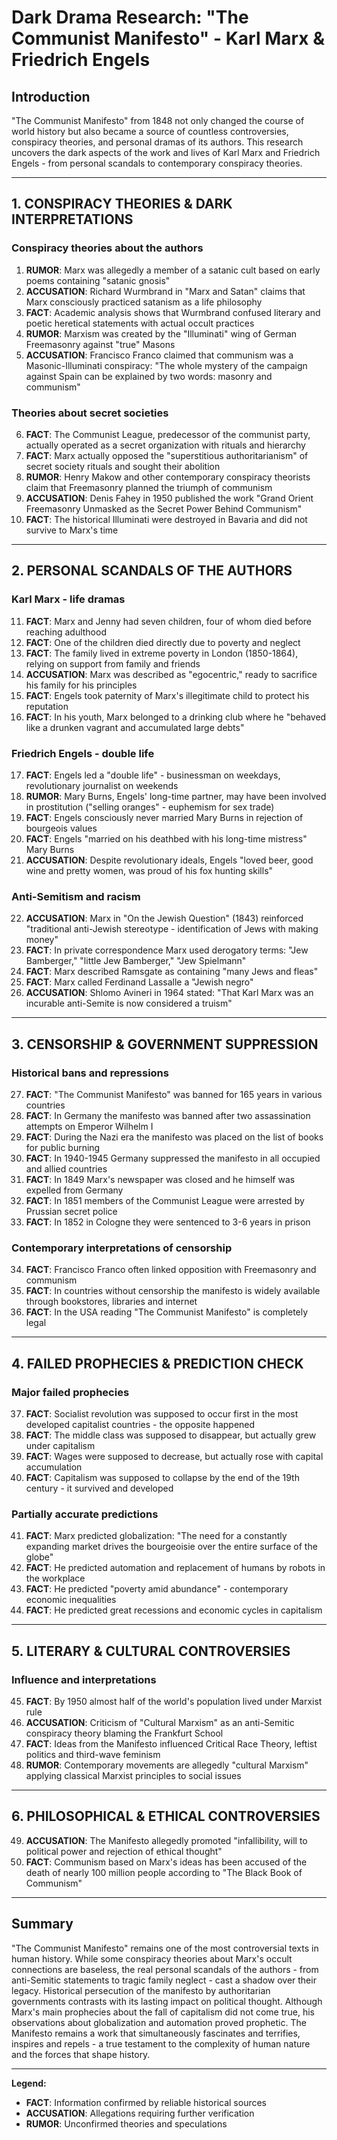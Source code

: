 # Dark Drama Research: "The Communist Manifesto" - Karl Marx & Friedrich Engels

## Introduction

"The Communist Manifesto" from 1848 not only changed the course of world history but also became a source of countless controversies, conspiracy theories, and personal dramas of its authors. This research uncovers the dark aspects of the work and lives of Karl Marx and Friedrich Engels - from personal scandals to contemporary conspiracy theories.

---

## 1. CONSPIRACY THEORIES & DARK INTERPRETATIONS

### Conspiracy theories about the authors

1. **RUMOR**: Marx was allegedly a member of a satanic cult based on early poems containing "satanic gnosis"
2. **ACCUSATION**: Richard Wurmbrand in "Marx and Satan" claims that Marx consciously practiced satanism as a life philosophy
3. **FACT**: Academic analysis shows that Wurmbrand confused literary and poetic heretical statements with actual occult practices
4. **RUMOR**: Marxism was created by the "Illuminati" wing of German Freemasonry against "true" Masons
5. **ACCUSATION**: Francisco Franco claimed that communism was a Masonic-Illuminati conspiracy: "The whole mystery of the campaign against Spain can be explained by two words: masonry and communism"

### Theories about secret societies

6. **FACT**: The Communist League, predecessor of the communist party, actually operated as a secret organization with rituals and hierarchy
7. **FACT**: Marx actually opposed the "superstitious authoritarianism" of secret society rituals and sought their abolition
8. **RUMOR**: Henry Makow and other contemporary conspiracy theorists claim that Freemasonry planned the triumph of communism
9. **ACCUSATION**: Denis Fahey in 1950 published the work "Grand Orient Freemasonry Unmasked as the Secret Power Behind Communism"
10. **FACT**: The historical Illuminati were destroyed in Bavaria and did not survive to Marx's time

---

## 2. PERSONAL SCANDALS OF THE AUTHORS

### Karl Marx - life dramas

11. **FACT**: Marx and Jenny had seven children, four of whom died before reaching adulthood
12. **FACT**: One of the children died directly due to poverty and neglect
13. **FACT**: The family lived in extreme poverty in London (1850-1864), relying on support from family and friends
14. **ACCUSATION**: Marx was described as "egocentric," ready to sacrifice his family for his principles
15. **FACT**: Engels took paternity of Marx's illegitimate child to protect his reputation
16. **FACT**: In his youth, Marx belonged to a drinking club where he "behaved like a drunken vagrant and accumulated large debts"

### Friedrich Engels - double life

17. **FACT**: Engels led a "double life" - businessman on weekdays, revolutionary journalist on weekends
18. **RUMOR**: Mary Burns, Engels' long-time partner, may have been involved in prostitution ("selling oranges" - euphemism for sex trade)
19. **FACT**: Engels consciously never married Mary Burns in rejection of bourgeois values
20. **FACT**: Engels "married on his deathbed with his long-time mistress" Mary Burns
21. **ACCUSATION**: Despite revolutionary ideals, Engels "loved beer, good wine and pretty women, was proud of his fox hunting skills"

### Anti-Semitism and racism

22. **ACCUSATION**: Marx in "On the Jewish Question" (1843) reinforced "traditional anti-Jewish stereotype - identification of Jews with making money"
23. **FACT**: In private correspondence Marx used derogatory terms: "Jew Bamberger," "little Jew Bamberger," "Jew Spielmann"
24. **FACT**: Marx described Ramsgate as containing "many Jews and fleas"
25. **FACT**: Marx called Ferdinand Lassalle a "Jewish negro"
26. **ACCUSATION**: Shlomo Avineri in 1964 stated: "That Karl Marx was an incurable anti-Semite is now considered a truism"

---

## 3. CENSORSHIP & GOVERNMENT SUPPRESSION

### Historical bans and repressions

27. **FACT**: "The Communist Manifesto" was banned for 165 years in various countries
28. **FACT**: In Germany the manifesto was banned after two assassination attempts on Emperor Wilhelm I
29. **FACT**: During the Nazi era the manifesto was placed on the list of books for public burning
30. **FACT**: In 1940-1945 Germany suppressed the manifesto in all occupied and allied countries
31. **FACT**: In 1849 Marx's newspaper was closed and he himself was expelled from Germany
32. **FACT**: In 1851 members of the Communist League were arrested by Prussian secret police
33. **FACT**: In 1852 in Cologne they were sentenced to 3-6 years in prison

### Contemporary interpretations of censorship

34. **FACT**: Francisco Franco often linked opposition with Freemasonry and communism
35. **FACT**: In countries without censorship the manifesto is widely available through bookstores, libraries and internet
36. **FACT**: In the USA reading "The Communist Manifesto" is completely legal

---

## 4. FAILED PROPHECIES & PREDICTION CHECK

### Major failed prophecies

37. **FACT**: Socialist revolution was supposed to occur first in the most developed capitalist countries - the opposite happened
38. **FACT**: The middle class was supposed to disappear, but actually grew under capitalism
39. **FACT**: Wages were supposed to decrease, but actually rose with capital accumulation
40. **FACT**: Capitalism was supposed to collapse by the end of the 19th century - it survived and developed

### Partially accurate predictions

41. **FACT**: Marx predicted globalization: "The need for a constantly expanding market drives the bourgeoisie over the entire surface of the globe"
42. **FACT**: He predicted automation and replacement of humans by robots in the workplace
43. **FACT**: He predicted "poverty amid abundance" - contemporary economic inequalities
44. **FACT**: He predicted great recessions and economic cycles in capitalism

---

## 5. LITERARY & CULTURAL CONTROVERSIES

### Influence and interpretations

45. **FACT**: By 1950 almost half of the world's population lived under Marxist rule
46. **ACCUSATION**: Criticism of "Cultural Marxism" as an anti-Semitic conspiracy theory blaming the Frankfurt School
47. **FACT**: Ideas from the Manifesto influenced Critical Race Theory, leftist politics and third-wave feminism
48. **RUMOR**: Contemporary movements are allegedly "cultural Marxism" applying classical Marxist principles to social issues

---

## 6. PHILOSOPHICAL & ETHICAL CONTROVERSIES

49. **ACCUSATION**: The Manifesto allegedly promoted "infallibility, will to political power and rejection of ethical thought"
50. **FACT**: Communism based on Marx's ideas has been accused of the death of nearly 100 million people according to "The Black Book of Communism"

---

## Summary

"The Communist Manifesto" remains one of the most controversial texts in human history. While some conspiracy theories about Marx's occult connections are baseless, the real personal scandals of the authors - from anti-Semitic statements to tragic family neglect - cast a shadow over their legacy. Historical persecution of the manifesto by authoritarian governments contrasts with its lasting impact on political thought. Although Marx's main prophecies about the fall of capitalism did not come true, his observations about globalization and automation proved prophetic. The Manifesto remains a work that simultaneously fascinates and terrifies, inspires and repels - a true testament to the complexity of human nature and the forces that shape history.

---

**Legend:**
- **FACT**: Information confirmed by reliable historical sources
- **ACCUSATION**: Allegations requiring further verification
- **RUMOR**: Unconfirmed theories and speculations
